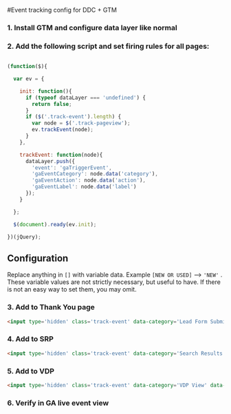 #Event tracking config for DDC + GTM

### 1. Install GTM and configure data layer like normal

### 2. Add the following script and set firing rules for all pages:

```javascript

(function($){

  var ev = {

    init: function(){
      if (typeof dataLayer === 'undefined') {
        return false;
      }
      if ($('.track-event').length) {
        var node = $('.track-pageview');
        ev.trackEvent(node);
      }
    },

    trackEvent: function(node){
      dataLayer.push({
        'event': 'gaTriggerEvent',
        'gaEventCategory': node.data('category'),
        'gaEventAction': node.data('action'),
        'gaEventLabel': node.data('label')
      });
    }

  };

  $(document).ready(ev.init);

})(jQuery);


```

## Configuration

Replace anything in `[]` with variable data. Example `[NEW OR USED]` --> `'NEW'` . These variable values are not strictly necessary, but useful to have. If there is not an easy way to set them, you may omit.

### 3. Add to Thank You page

```html
<input type='hidden' class='track-event' data-category='Lead Form Submissions' data-action='[FORM NAME]'/>
```

### 4. Add to SRP
```html
<input type='hidden' class='track-event' data-category='Search Results Page View'/>
```

### 5. Add to VDP
```html
<input type='hidden' class='track-event' data-category='VDP View' data-label='[NEW OR USED]'/>
```

### 6. Verify in GA live event view
